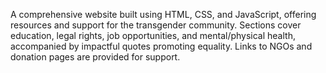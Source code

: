 A comprehensive website built using HTML, CSS, and JavaScript, offering resources and support for 
the transgender community.
Sections cover education, legal rights, job opportunities, and mental/physical health, 
accompanied by impactful quotes promoting equality. 
Links to NGOs and donation pages are provided for support.
